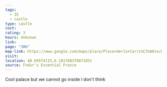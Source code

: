 ```yaml
---
tags:
  - 3S
  - castle
type: castle
cost: 
rating: 3
hours: Unknown
link: 
page: "386"
map-link: https://www.google.com/maps/place/Place+de+la+Carri%C3%A8re/@48.695484,6.1793546,17z/data=!3m1!4b1!4m6!3m5!1s0x4794981295dde015:0x285c47603a92708b!8m2!3d48.6954805!4d6.1819295!16s%2Fg%2F122cngzw?entry=ttu&g_ep=EgoyMDI0MDkyNS4wIKXMDSoASAFQAw%3D%3D
visit: 
location: 48.69574115,6.181760370071851
source: Fodor's Essential France
---
```

Cool palace but we cannot go inside I don't think